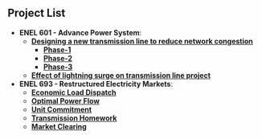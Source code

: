 ## Project List
- **ENEL 601 - Advance Power System**:
    - **[Designing a new transmission line to reduce network congestion](https://github.com/mananpatel126/Projects/tree/main/My%20work/Adding%20a%20transmission%20line%20to%20reduce%20network%20congession%20Project)** 
        - **[Phase-1](https://github.com/mananpatel126/Projects/blob/main/My%20work/Adding%20a%20transmission%20line%20to%20reduce%20network%20congession%20Project/Patel_Manan_Phase_1.pdf)** 
        - **[Phase-2](https://github.com/mananpatel126/Projects/blob/main/My%20work/Adding%20a%20transmission%20line%20to%20reduce%20network%20congession%20Project/Patel_Manan_Phase_2.pdf)**
        - **[Phase-3](https://github.com/mananpatel126/Projects/blob/main/My%20work/Adding%20a%20transmission%20line%20to%20reduce%20network%20congession%20Project/Patel_Manan_Phase_3.pdf)**
    - **[Effect of lightning surge on transmission line project](https://github.com/mananpatel126/Projects/blob/main/My%20work/Effect%20of%20lightning%20surge%20on%20transmission%20line%20Project/Effect%20of%20lightning%20surge%20on%20transmission%20line%20Project.pdf)** 
- **ENEL 693 - Restructured Electricity Markets**:
    - **[Economic Load Dispatch](https://github.com/mananpatel126/Projects/blob/main/My%20work/Economic%20Load%20Dispatch/Economic%20Load%20Dispatch%20Project.pdf)** 
    - **[Optimal Power Flow](https://github.com/mananpatel126/Projects/blob/main/My%20work/Optimal%20Power%20Flow%20Project/Optiman%20Power%20Flow%20Project.pdf)** 
    - **[Unit Commitment](https://github.com/mananpatel126/Projects/blob/main/My%20work/Unit%20Commitment%20Project/Unit%20Commitment%20Project.pdf)** 
    - **[Transmission Homework](https://github.com/mananpatel126/Projects/blob/main/My%20work/Transmission%20Homework/Transmission%20Homework.pdf)** 
    - **[Market Clearing](https://github.com/mananpatel126/Projects/blob/main/My%20work/Market%20Clearing%20Project/Market%20Clearing%20Project.pdf)** 
    
